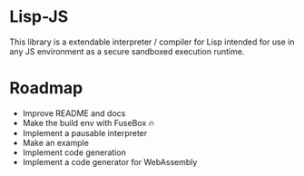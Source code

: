 # Lisp-JS

This library is a extendable interpreter / compiler for Lisp intended for use in any JS environment as a secure sandboxed execution runtime.

# Roadmap

- Improve README and docs
- Make the build env with FuseBox :fire:
- Implement a pausable interpreter
- Make an example
- Implement code generation
- Implement a code generator for WebAssembly
